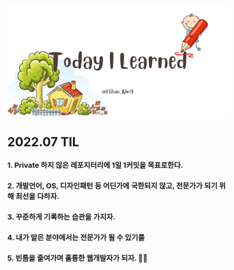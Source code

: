 ![Ethan's TIL.png](./img/Ethan's_TIL.png)
# 2022.07 TIL
### 1. Private 하지 않은 레포지터리에 1일 1커밋을 목표로한다.
### 2. 개발언어, OS, 디자인패턴 등 어딘가에 국한되지 않고, 전문가가 되기 위해 최선을 다하자.
### 3. 꾸준하게 기록하는 습관을 가지자.
### 4. 내가 맡은 분야에서는 전문가가 될 수 있기를
### 5. 빈틈을 줄여가며 훌륭한 웹개발자가 되자.  👨‍💻
